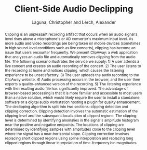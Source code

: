 --- 
title: "Client-Side Audio Declipping" 
abstract: "Clipping is an unpleasant recording artifact that occurs when an audio signal's level rises above a microphone's or AD converter's maximum input level. As more audio and video recordings are being taken on mobile devices (sometimes in high sound level conditions such as live concerts), clipping has become an issue that users encounter frequently. We present ClipAway: a web application that analyzes an audio file and automatically removes clipping from the audio file. The following scenario illustrates the service we supply: 1) A user attends a live concert and creates an audio recording of the concert. 2) The user listens to the recording at home and notices clipping, which causes the listening experience to be unsatisfactory. 3) The user uploads the audio recording to the ClipAway website. 4) Audio processing occurs in the browser, and the user then exports a quality-enhanced version of the recording. 5) The listening experience with the resulting audio file has significantly improved. The advantage of browser-based processing is that it is more familiar and accessible to most users than a native solution, which would likely require the user to install a standalone software or a digital audio workstation hosting a plugin for quality enhancement. The declipping algorithm is split into two sections: clipping detection and clipping correction. Clipping detection involves the automatic estimation of the clipping level and the subsequent localization of clipped regions. The clipping level is determined by identifying anomalies in the signal's amplitude histogram near the positive and negative endpoints. The locations of clipping are determined by identifying samples with amplitudes close to the clipping level where the signal has a near-horizontal slope. Clipping correction involves replacing short clipped regions using spline interpolation and replacing long clipped regions through linear interpolation of time-frequency bin magnitudes." 
address: "Atlanta, Georgia" 
author: "Laguna, Christopher and Lerch, Alexander"
webAuthor: "Christopher Laguna, Alexander Lerch" 
booktitle: "Proceedings of the International Web Audio Conference" 
editor: "Freeman, Jason and Lerch, Alexander and Paradis, Matthew" 
month: "Proceedings of the International Web Audio Conference"
pages: "" 
publisher: "Georgia Tech" 
series: "WAC '16"
track: "Demo"  
year: "2016" 
id: "2016_EA_38" 
tags: year2016
media: undefined 
pdflink: undefined
ISSN: 2663-5844
---
